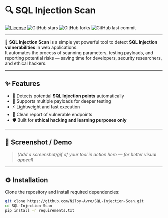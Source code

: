 # 🔍 SQL Injection Scan

[![License](https://img.shields.io/badge/License-MIT-blue.svg)](LICENSE)
![GitHub stars](https://img.shields.io/github/stars/Niloy-Avro/SQL-Injection-Scan?style=social)
![GitHub forks](https://img.shields.io/github/forks/Niloy-Avro/SQL-Injection-Scan?style=social)
![GitHub last commit](https://img.shields.io/github/last-commit/Niloy-Avro/SQL-Injection-Scan)

---

🚀 **SQL Injection Scan** is a simple yet powerful tool to detect **SQL Injection vulnerabilities** in web applications.  
It automates the process of scanning parameters, testing payloads, and reporting potential risks — saving time for developers, security researchers, and ethical hackers.

---

## ✨ Features

- 🔎 Detects potential **SQL Injection points** automatically  
- 📜 Supports multiple payloads for deeper testing  
- ⚡ Lightweight and fast execution  
- 📂 Clean report of vulnerable endpoints  
- 🛡️ Built for **ethical hacking and learning purposes only**

---

## 📸 Screenshot / Demo

> *(Add a screenshot/gif of your tool in action here — for better visual appeal)*  

---

## ⚙️ Installation

Clone the repository and install required dependencies:

```bash
git clone https://github.com/Niloy-Avro/SQL-Injection-Scan.git
cd SQL-Injection-Scan
pip install -r requirements.txt